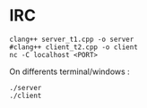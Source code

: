 # IRC
```
clang++ server_t1.cpp -o server
#clang++ client_t2.cpp -o client
nc -C localhost <PORT>
```
On differents terminal/windows :
```
./server
./client 
```
